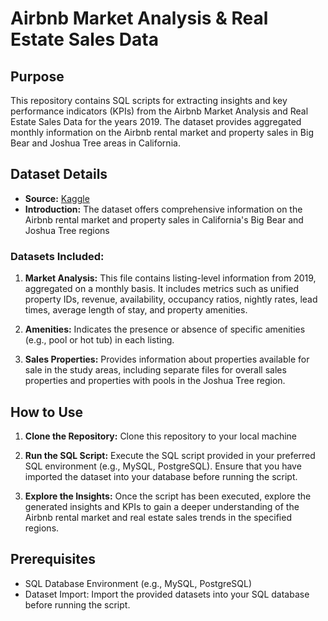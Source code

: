 # Airbnb Market Analysis & Real Estate Sales Data

## Purpose
This repository contains SQL scripts for extracting insights and key performance indicators (KPIs) from the Airbnb Market Analysis and Real Estate Sales Data for the years 2019. The dataset provides aggregated monthly information on the Airbnb rental market and property sales in Big Bear and Joshua Tree areas in California.

## Dataset Details
- **Source:** [Kaggle](https://www.kaggle.com/datasets/computingvictor/zillow-market-analysis-and-real-estate-sales-data?resource=download)
- **Introduction:** The dataset offers comprehensive information on the Airbnb rental market and property sales in California's Big Bear and Joshua Tree regions
  
### Datasets Included:
1. **Market Analysis:** This file contains listing-level information from 2019, aggregated on a monthly basis. It includes metrics such as unified property IDs, revenue, availability, occupancy ratios, nightly rates, lead times, average length of stay, and property amenities.
  
2. **Amenities:** Indicates the presence or absence of specific amenities (e.g., pool or hot tub) in each listing.

3. **Sales Properties:** Provides information about properties available for sale in the study areas, including separate files for overall sales properties and properties with pools in the Joshua Tree region.

## How to Use
1. **Clone the Repository:** Clone this repository to your local machine

2. **Run the SQL Script:** Execute the SQL script provided in your preferred SQL environment (e.g., MySQL, PostgreSQL). Ensure that you have imported the dataset into your database before running the script.

3. **Explore the Insights:** Once the script has been executed, explore the generated insights and KPIs to gain a deeper understanding of the Airbnb rental market and real estate sales trends in the specified regions.

## Prerequisites
- SQL Database Environment (e.g., MySQL, PostgreSQL)
- Dataset Import: Import the provided datasets into your SQL database before running the script.



